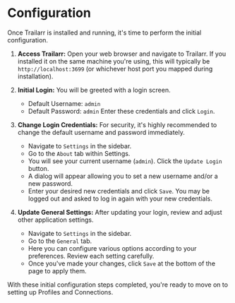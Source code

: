 # Configuration

Once Trailarr is installed and running, it's time to perform the initial configuration.

1.  **Access Trailarr:**
    Open your web browser and navigate to Trailarr. If you installed it on the same machine you're using, this will typically be `http://localhost:3699` (or whichever host port you mapped during installation).

2.  **Initial Login:**
    You will be greeted with a login screen.
    *   Default Username: `admin`
    *   Default Password: `admin`
    Enter these credentials and click `Login`.

3.  **Change Login Credentials:**
    For security, it's highly recommended to change the default username and password immediately.
    *   Navigate to `Settings` in the sidebar.
    *   Go to the `About` tab within Settings.
    *   You will see your current username (`admin`). Click the `Update Login` button.
    *   A dialog will appear allowing you to set a new username and/or a new password.
    *   Enter your desired new credentials and click `Save`. You may be logged out and asked to log in again with your new credentials.

4.  **Update General Settings:**
    After updating your login, review and adjust other application settings.
    *   Navigate to `Settings` in the sidebar.
    *   Go to the `General` tab.
    *   Here you can configure various options according to your preferences. Review each setting carefully.
    *   Once you've made your changes, click `Save` at the bottom of the page to apply them.

With these initial configuration steps completed, you're ready to move on to setting up Profiles and Connections.

